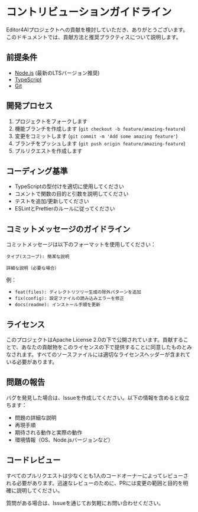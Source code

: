 # コントリビューションガイドライン

Editor4AIプロジェクトへの貢献を検討していただき、ありがとうございます。このドキュメントでは、貢献方法と推奨プラクティスについて説明します。

## 前提条件

- [Node.js](https://nodejs.org/) (最新のLTSバージョン推奨)
- [TypeScript](https://www.typescriptlang.org/)
- [Git](https://git-scm.com/)

## 開発プロセス

1. プロジェクトをフォークします
2. 機能ブランチを作成します (`git checkout -b feature/amazing-feature`)
3. 変更をコミットします (`git commit -m 'Add some amazing feature'`)
4. ブランチをプッシュします (`git push origin feature/amazing-feature`)
5. プルリクエストを作成します

## コーディング基準

- TypeScriptの型付けを適切に使用してください
- コメントで関数の目的と引数を説明してください
- テストを追加/更新してください
- ESLintとPrettierのルールに従ってください

## コミットメッセージのガイドライン

コミットメッセージは以下のフォーマットを使用してください：

```
タイプ(スコープ): 簡潔な説明

詳細な説明（必要な場合）
```

例：
- `feat(files): ディレクトリツリー生成の除外パターンを追加`
- `fix(config): 設定ファイルの読み込みエラーを修正`
- `docs(readme): インストール手順を更新`

## ライセンス

このプロジェクトはApache License 2.0の下で公開されています。貢献することで、あなたの貢献物をこのライセンスの下で提供することに同意したものとみなされます。すべてのソースファイルには適切なライセンスヘッダーが含まれている必要があります。

## 問題の報告

バグを発見した場合は、Issueを作成してください。以下の情報を含めると役立ちます：

- 問題の詳細な説明
- 再現手順
- 期待される動作と実際の動作
- 環境情報（OS、Node.jsバージョンなど）

## コードレビュー

すべてのプルリクエストは少なくとも1人のコードオーナーによってレビューされる必要があります。迅速なレビューのために、PRには変更の範囲と目的を明確に説明してください。

質問がある場合は、Issueを通じてお気軽にお問い合わせください。

